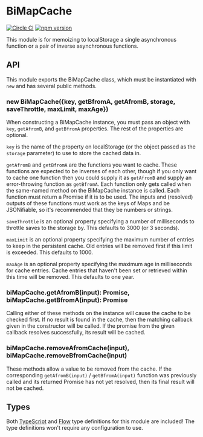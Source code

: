 # BiMapCache

[![Circle CI](https://circleci.com/gh/StreakYC/bimapcache.svg?style=shield)](https://circleci.com/gh/StreakYC/bimapcache)
[![npm version](https://badge.fury.io/js/bimapcache.svg)](https://badge.fury.io/js/bimapcache)

This module is for memoizing to localStorage a single asynchronous function or a
pair of inverse asynchronous functions.

## API

This module exports the BiMapCache class, which must be instantiated with `new`
and has several public methods.

### new BiMapCache({key, getBfromA, getAfromB, storage, saveThrottle, maxLimit, maxAge})

When constructing a BiMapCache instance, you must pass an object with `key`,
`getAfromB`, and `getBfromA` properties. The rest of the properties are
optional.

`key` is the name of the property on localStorage (or the object passed as the
`storage` parameter) to use to store the cached data in.

`getAfromB` and `getBfromA` are the functions you want to cache. These functions
are expected to be inverses of each other, though if you only want to cache one
function then you could supply it as `getAfromB` and supply an error-throwing
function as `getBfromA`. Each function only gets called when the same-named
method on the BiMapCache instance is called. Each function must return a Promise
if it is to be used. The inputs and (resolved) outputs of these functions must
work as the keys of Maps and be JSONifiable, so it's recommended that they be
numbers or strings.

`saveThrottle` is an optional property specifying a number of milliseconds to
throttle saves to the storage by. This defaults to 3000 (or 3 seconds).

`maxLimit` is an optional property specifying the maximum number of entries to
keep in the persistent cache. Old entries will be removed first if this limit is
exceeded. This defaults to 1000.

`maxAge` is an optional property specifying the maximum age in milliseconds for
cache entries. Cache entries that haven't been set or retrieved within this time
will be removed. This defaults to one year.

### biMapCache.getAfromB(input): Promise, biMapCache.getBfromA(input): Promise

Calling either of these methods on the instance will cause the cache to be
checked first. If no result is found in the cache, then the matching callback
given in the constructor will be called. If the promise from the given callback
resolves successfully, its result will be cached.

### biMapCache.removeAfromCache(input), biMapCache.removeBfromCache(input)

These methods allow a value to be removed from the cache. If the corresponding
`getAfromB(input)` / `getBfromA(input)` function was previously called and its
returned Promise has not yet resolved, then its final result will not be cached.

## Types

Both [TypeScript](https://www.typescriptlang.org/) and
[Flow](https://flowtype.org/) type definitions for this module are included!
The type definitions won't require any configuration to use.

